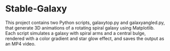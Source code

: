 # Stable-Galaxy
This project contains two Python scripts, galaxytop.py and galaxyangled.py, that generate 3D animations of a rotating spiral galaxy using Matplotlib. Each script simulates a galaxy with spiral arms and a central bulge, rendered with a color gradient and star glow effect, and saves the output as an MP4 video.

